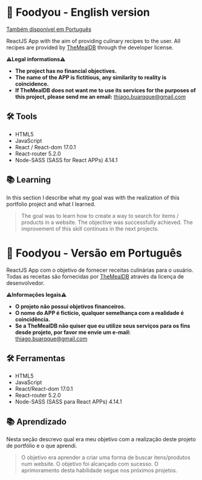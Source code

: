 


# 🍲 Foodyou - English version
[Também disponível em Português](#🍲-foodyou---versão-em-português)

ReactJS App with the aim of providing culinary recipes to the user. All recipes are provided by [TheMealDB](https://www.themealdb.com/api.php) through the developer license.

**⚠️Legal informations⚠️** 
 - **The project has no financial objectives.** 
 -  **The name of the APP is fictitious, any similarity to reality is coincidence.** 
 -  **If TheMealDB does not want me to use its services for the purposes of this project, please send me an email:**  thiago.buarqque@gmail.com

## 🛠️ Tools

 - HTML5
 - JavaScript
 - React / React-dom 17.0.1
 - React-router 5.2.0
 - Node-SASS (SASS for React APPs) 4.14.1

## 📚 Learning

In this section I describe what my goal was with the realization of this portfolio project and what I learned.

> The goal was to learn how to create a way to search for items / products in a website. The objective was successfully achieved. The improvement of this skill continues in the next projects.

# 🍲 Foodyou - Versão em Português
ReactJS App com o objetivo de fornecer receitas culinárias para o usuário. Todas as receitas são fornecidas por [TheMealDB](https://www.themealdb.com/api.php) através da licença de desenvolvedor. 

**⚠️Informações legais⚠️**
 - **O projeto não possui objetivos financeiros.**
 - **O nome do APP é fictício, qualquer semelhança com a realidade é coincidência.**
 - **Se a TheMealDB não quiser que eu utilize seus serviços para os fins desde projeto, por favor me envie um e-mail:** thiago.buarqque@gmail.com

## 🛠️ Ferramentas

 - HTML5
 - JavaScript
 - React/React-dom 17.0.1
 - React-router 5.2.0
 - Node-SASS (SASS para React APPs) 4.14.1

## 📚 Aprendizado

Nesta seção descrevo qual era meu objetivo com a realização deste projeto de portfólio e o que aprendi.

> O objetivo era aprender a criar uma forma de buscar itens/produtos num
> website. O objetivo foi alcançado com sucesso. O aprimoramento desta habilidade segue nos próximos projetos.


